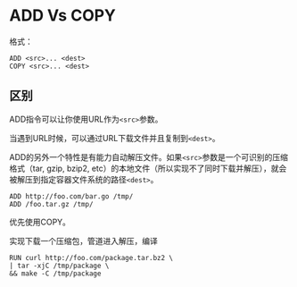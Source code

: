 # ADD Vs COPY

格式：

```text
ADD <src>... <dest>
COPY <src>... <dest>
```

## 区别

ADD指令可以让你使用URL作为`<src>`参数。

当遇到URL时候，可以通过URL下载文件并且复制到`<dest>`。

ADD的另外一个特性是有能力自动解压文件。如果`<src>`参数是一个可识别的压缩格式（tar, gzip, bzip2, etc）的本地文件（所以实现不了同时下载并解压），就会被解压到指定容器文件系统的路径`<dest>`。

```text
ADD http://foo.com/bar.go /tmp/
ADD /foo.tar.gz /tmp/
```

优先使用COPY。

实现下载一个压缩包，管道进入解压，编译

```text
RUN curl http://foo.com/package.tar.bz2 \
| tar -xjC /tmp/package \
&& make -C /tmp/package
```

